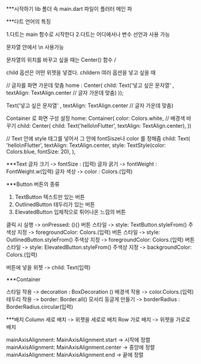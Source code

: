 ***시작하기
lib 폴더 속 main.dart 파일이 플러터 메인 파



***다트 언어의 특징

1.다트는 main 함수로 시작한다
2.다트는 어디에서나 변수 선언과 사용 가능


문자열 안에서 \n 사용가능


문자열의 위치를 바꾸고 싶을 때는 Center() 함수 / 

child 옵션은 어떤 위젯을 넣겠다.
childern 여러 옵션을 넣고 싶을 때 

// 글자를 화면 가운데 맞춤
home : Center(
  child: Text('넣고 싶은 문자열' , textAlign: TextAlign.center // 글자 가운데 맞춤)
));

Text('넣고 싶은 문자열' , textAlign: TextAlign.center // 글자 가운데 맞춤)


Container 로 화면 구성 설정 
home: Container(
  color: Colors.white, // 배경색 바꾸기 
  child: Center(
    child: Text('hello\nFlutter', textAlign: TextAlign.center),
  ))


// Text 안에 style 태그를 넣어서 그 안에 fontSisze나 color 를 정해줌 
child: Text(
    'hello\nFlutter',
    textAlign: TextAlign.center,
    style: TextStyle(color:  Colors.blue, fontSize: 20),
),

***Text
글자 크기 -> fontSize : (입력)
글자 굵기 -> fontWeight : FontWeight.w(입력)
글자 색상 -> color : Colors.(입력)

***Button 
버튼의 종류 
1) TextButton 텍스트만 있는 버튼
2) OutlinedButton 테두리가 있는 버튼
3) ElevatedButton 입체적으로 튀어나온 느낌의 버튼
   
클릭 시 실행 -> onPressed: (){}
버튼 스타일 -> style: TextButton.styleFrom()      주색상 지정 -> foregroundColor: Colors.(입력)
버튼 스타일 -> style: OutlinedButton.styleFrom()  주색상 지정 -> foregroundColor: Colors.(입력)
버튼 스타일 -> style: ElevatedButton.styleFrom()  주색상 지정 -> backgroundColor: Colors.(입력)

버튼에 넣을 위젯 -> child: Text(입력)

***Container

스타일 작용 -> decoration : BoxDecoration ()
배경색 작용 -> color.Colors.(입력)
테두리 작용 -> border: Border.all()
모서리 둥글게 만들기 -> borderRadius : BorderRadius.circular(입력)

***배치
Column 세로 배치 -> 위젯을 세로로 배치
Row  가로 배치 -> 위젯을 가로로 배치

mainAxisAlignment: MainAxisAlignment.start  ->  시작에 정렬
mainAxisAlignment: MainAxisAlignment.center ->  중앙에 정렬
mainAxisAlignment: MainAxisAlignment.end    ->  끝에 정렬


